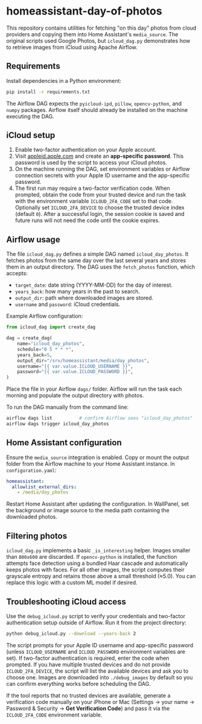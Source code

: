 # homeassistant-day-of-photos

This repository contains utilities for fetching "on this day" photos from
cloud providers and copying them into Home Assistant's `media_source`. The
original scripts used Google Photos, but `icloud_dag.py` demonstrates how to
retrieve images from iCloud using Apache Airflow.

## Requirements

Install dependencies in a Python environment:

```bash
pip install -r requirements.txt
```

The Airflow DAG expects the `pyicloud-ipd`, `pillow`, `opencv-python`, and
`numpy` packages. Airflow itself should already be installed on the machine
executing the DAG.

## iCloud setup

1. Enable two-factor authentication on your Apple account.
2. Visit [appleid.apple.com](https://appleid.apple.com/) and create an
   **app-specific password**. This password is used by the script to access
your iCloud photos.
3. On the machine running the DAG, set environment variables or Airflow
   connection secrets with your Apple ID username and the app-specific
   password.
4. The first run may require a two-factor verification code. When prompted,
   obtain the code from your trusted device and run the task with the
   environment variable `ICLOUD_2FA_CODE` set to that code. Optionally set
   `ICLOUD_2FA_DEVICE` to choose the trusted device index (default `0`). After a
   successful login, the session cookie is saved and future runs will not need
   the code until the cookie expires.


## Airflow usage

The file `icloud_dag.py` defines a simple DAG named `icloud_day_photos`. It
fetches photos from the same day over the last several years and stores them in
an output directory. The DAG uses the `fetch_photos` function, which accepts:

- `target_date`: date string (YYYY-MM-DD) for the day of interest.
- `years_back`: how many years in the past to search.
- `output_dir`: path where downloaded images are stored.
- `username` and `password`: iCloud credentials.

Example Airflow configuration:

```python
from icloud_dag import create_dag

dag = create_dag(
    name="icloud_day_photos",
    schedule="0 5 * * *",
    years_back=5,
    output_dir="/srv/homeassistant/media/day_photos",
    username="{{ var.value.ICLOUD_USERNAME }}",
    password="{{ var.value.ICLOUD_PASSWORD }}",
)
```

Place the file in your Airflow `dags/` folder. Airflow will run the task each
morning and populate the output directory with photos.

To run the DAG manually from the command line:

```bash
airflow dags list          # confirm Airflow sees "icloud_day_photos"
airflow dags trigger icloud_day_photos
```

## Home Assistant configuration

Ensure the `media_source` integration is enabled. Copy or mount the output
folder from the Airflow machine to your Home Assistant instance. In `configuration.yaml`:

```yaml
homeassistant:
  allowlist_external_dirs:
    - /media/day_photos
```

Restart Home Assistant after updating the configuration. In WallPanel, set the
background or image source to the media path containing the downloaded photos.

## Filtering photos

`icloud_dag.py` implements a basic `_is_interesting` helper. Images smaller than
`800x600` are discarded. If `opencv-python` is installed, the function attempts
face detection using a bundled Haar cascade and automatically keeps photos with
faces. For all other images, the script computes their grayscale entropy and
retains those above a small threshold (≈5.0). You can replace this logic with a
custom ML model if desired.

## Troubleshooting iCloud access

Use the `debug_icloud.py` script to verify your credentials and two-factor
authentication setup outside of Airflow. Run it from the project directory:

```bash
python debug_icloud.py --download --years-back 2
```

The script prompts for your Apple ID username and app-specific password (unless
`ICLOUD_USERNAME` and `ICLOUD_PASSWORD` environment variables are set). If
two-factor authentication is required, enter the code when prompted. If you
have multiple trusted devices and do not provide `ICLOUD_2FA_DEVICE`, the script
will list the available devices and ask you to choose one. Images are
downloaded into `./debug_images` by default so you can confirm everything works
before scheduling the DAG.

If the tool reports that no trusted devices are available, generate a
verification code manually on your iPhone or Mac (Settings → your name →
Password & Security → **Get Verification Code**) and pass it via the
`ICLOUD_2FA_CODE` environment variable.

